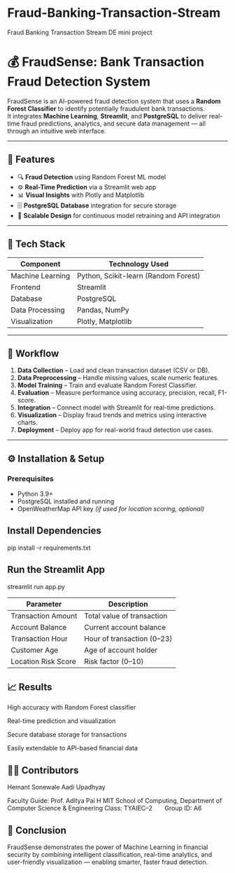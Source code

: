 # Fraud-Banking-Transaction-Stream
Fraud Banking Transaction Stream DE mini project
# 💰 FraudSense: Bank Transaction Fraud Detection System

FraudSense is an AI-powered fraud detection system that uses a **Random Forest Classifier** to identify potentially fraudulent bank transactions.  
It integrates **Machine Learning**, **Streamlit**, and **PostgreSQL** to deliver real-time fraud predictions, analytics, and secure data management — all through an intuitive web interface.

---

## 🚀 Features

- 🔍 **Fraud Detection** using Random Forest ML model  
- ⚙️ **Real-Time Prediction** via a Streamlit web app  
- 📊 **Visual Insights** with Plotly and Matplotlib  
- 🗄️ **PostgreSQL Database** integration for secure storage  
- 🔄 **Scalable Design** for continuous model retraining and API integration  

---

## 🧠 Tech Stack

| Component | Technology Used |
|------------|----------------|
| Machine Learning | Python, Scikit-learn (Random Forest) |
| Frontend | Streamlit |
| Database | PostgreSQL |
| Data Processing | Pandas, NumPy |
| Visualization | Plotly, Matplotlib |

---

## 🧩 Workflow

1. **Data Collection** – Load and clean transaction dataset (CSV or DB).  
2. **Data Preprocessing** – Handle missing values, scale numeric features.  
3. **Model Training** – Train and evaluate Random Forest Classifier.  
4. **Evaluation** – Measure performance using accuracy, precision, recall, F1-score.  
5. **Integration** – Connect model with Streamlit for real-time predictions.  
6. **Visualization** – Display fraud trends and metrics using interactive charts.  
7. **Deployment** – Deploy app for real-world fraud detection use cases.  

---

## ⚙️ Installation & Setup

### Prerequisites
- Python 3.9+
- PostgreSQL installed and running
- OpenWeatherMap API key *(if used for location scoring, optional)*

## Install Dependencies
pip install -r requirements.txt

## Run the Streamlit App
streamlit run app.py

| Parameter           | Description                |
| ------------------- | -------------------------- |
| Transaction Amount  | Total value of transaction |
| Account Balance     | Current account balance    |
| Transaction Hour    | Hour of transaction (0–23) |
| Customer Age        | Age of account holder      |
| Location Risk Score | Risk factor (0–10)         |

## 📈 Results

High accuracy with Random Forest classifier

Real-time prediction and visualization

Secure database storage for transactions

Easily extendable to API-based financial data

## 🧑‍💻 Contributors

Hemant Sonewale
Aadi Upadhyay 

Faculty Guide: Prof. Aditya Pai H
MIT School of Computing, Department of Computer Science & Engineering
Class: TYAIEC–2  Group ID: A6

## 🏁 Conclusion

FraudSense demonstrates the power of Machine Learning in financial security by combining intelligent classification, real-time analytics, and user-friendly visualization — enabling smarter, faster fraud detection.


